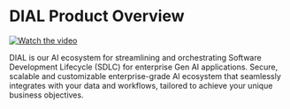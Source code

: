 # DIAL Product Overview
  
[![Watch the video](https://img.youtube.com/vi/2DlK5iMJLFk/mqdefault.jpg)](https://youtu.be/2DlK5iMJLFk)

DIAL is our AI ecosystem for streamlining and orchestrating Software Development Lifecycle (SDLC) for enterprise Gen AI applications. Secure, scalable and customizable enterprise-grade AI ecosystem that seamlessly integrates with your data and workflows, tailored to achieve your unique business objectives.

